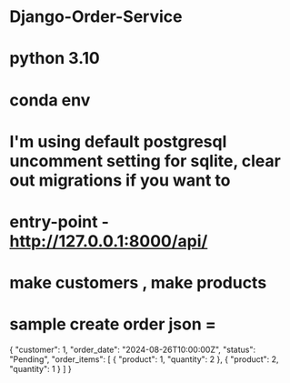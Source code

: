 # Django-Order-Service

# python 3.10 
# conda env

# I'm using default postgresql uncomment setting for sqlite, clear out migrations if you want to 

# entry-point - http://127.0.0.1:8000/api/

# make customers , make products 

# sample create order json = 

{
  "customer": 1,
  "order_date": "2024-08-26T10:00:00Z",
  "status": "Pending",
  "order_items": [
    {
      "product": 1,
      "quantity": 2
    },
    {
      "product": 2,
      "quantity": 1
    }
  ]
}
